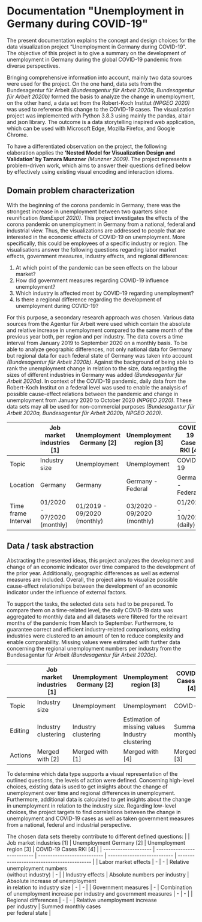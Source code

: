 # Documentation "Unemployment in Germany during COVID-19"

The present documentation explains the concept and design choices for the data visualization project “Unemployment in Germany during COVID-19”. The objective of this project is to give a summary on the development of unemployment in Germany during the global COVID-19 pandemic from diverse perspectives.

Bringing comprehensive information into account, mainly two data sources were used for the project. On the one hand, data sets from the Bundesagentur für Arbeit *(Bundesagentur für Arbeit 2020a, Bundesagentur für Arbeit 2020b)* formed the basis to analyze the change in unemployment, on the other hand, a data set from the Robert-Koch Institut *(NPGEO 2020)* was used to reference this change to the COVID-19 cases.
The visualization project was implemented with Python 3.8.3 using mainly the pandas, altair and json library. The outcome is a data storytelling inspired web application, which can be used with Microsoft Edge, Mozilla Firefox, and Google Chrome.

To have a differentiated observation on the project, the following elaboration applies the **‘Nested Model for Visualization Design and Validation’ by Tamara Munzner** *(Munzner 2009)*. The project represents a problem-driven work, which aims to answer their questions defined below by effectively using existing visual encoding and interaction idioms.


## Domain problem characterization
With the beginning of the corona pandemic in Germany, there was the strongest increase in unemployment between two quarters since reunification *(IamExpat 2020)*. This project investigates the effects of the corona pandemic on unemployment in Germany from a national, federal and industrial view. Thus, the visualizations are addressed to people that are interested in the economic effects of COVID-19 on unemployment. More specifically, this could be employees of a specific industry or region. The visualisations answer the following questions regarding labor market effects, government measures, industry effects, and regional differences:

1. At which point of the pandemic can be seen effects on the labour market?
2. How did government measures regarding COVID-19 influence unemployment?
3. Which industry is affected most by COVID-19 regarding unemployment?
4. Is there a regional difference regarding the development of unemployment during COVID-19?

For this purpose, a secondary research approach was chosen. Various data sources from the Agentur für Arbeit were used which contain the absolute and relative increase in unemployment compared to the same month of the previous year both, per region and per industry. The data covers a time interval from January 2019 to September 2020 on a monthly basis. To be able to analyze geographic differences, not only national data for Germany but regional data for each federal state of Germany was taken into account *(Bundesagentur für Arbeit 2020b)*. Against the background of being able to rank the unemployment change in relation to the size, data regarding the sizes of different industries in Germany was added *(Bundesagentur für Arbeit 2020a)*. In context of the COVID-19 pandemic, daily data from the Robert-Koch Institut on a federal level was used to enable the analysis of possible cause-effect relations between the pandemic and change in unemployment from January 2020 to October 2020 *(NPGEO 2020)*. These data sets may all be used for non-commercial purposes *(Bundesagentur für Arbeit 2020a, Bundesagentur für Arbeit 2020b, NPGEO 2020)*.

|             | Job market industries [1]   | Unemployment Germany [2]    | Unemployment region [3]     | COVID-19 Cases RKI [4]                     |
| ----------- | --------------------------- | --------------------------- | --------------------------- | ------------------------------------------ |
| Topic       | Industry size               | Unemployment                | Unemployment                | COVID-19                                   |
| Location    | Germany                     | Germany                     |  Germany - Federal          | Germany - Federal                          |
| Time frame <br> Interval | 01/2020 - 07/2020 <br> (monthly) | 01/2019 - 09/2020 <br> (monthly) | 03/2020 - 09/2020 <br> (monthly) | 01/2020 - 10/2020 <br> (daily) |


## Data / task abstraction
Abstracting the presented ideas, this project analyzes the development and change of an economic indicator over time compared to the development of the prior year. Additionally, geographic differences as well as external measures are included. Overall, the project aims to visualize possible cause-effect relationships between the development of an economic indicator under the influence of external factors. 

To support the tasks, the selected data sets had to be prepared. To compare them on a time-related level, the daily COVID-19 data was aggregated to monthly data and all datasets were filtered for the relevant months of the pandemic from March to September. Furthermore, to guarantee correct and efficient industry-related comparisons, existing industries were clustered to an amount of ten to reduce complexity and enable comparability. Missing values were estimated with further data concerning the regional unemployment numbers per industry from the Bundesagentur für Arbeit *(Bundesagentur für Arbeit 2020c)*.

|             | Job market industries [1]   | Unemployment Germany [2]    | Unemployment region [3]     | COVID-19 Cases RKI [4]                     |
| ----------- | --------------------------- | --------------------------- | --------------------------- | ------------------------------------------ |
| Topic       | Industry size               | Unemployment                | Unemployment                | COVID-19                                   |
| Editing     | Industry clustering         | Industry clustering         | Estimation of missing values <br> Industry clustering| Summarized monthly|
| Actions     | Merged with [2]             | Merged with [1]             | Merged with [4]             | Merged with [3]                            |

To determine which data type supports a visual representation of the outlined questions, the levels of action were defined. Concerning high-level choices, existing data is used to get insights about the change of unemployment over time and regional differences in unemployment. Furthermore, additional data is calculated to get insights about the change in unemployment in relation to the industry size. Regarding low-level choices, the project targets to find correlations between the change in unemployment and COVID-19 cases as well as taken government measures from a national, federal and industrial perspective.

The chosen data sets thereby contribute to different defined questions:
|                      | Job market industries [1]   | Unemployment Germany [2]    | Unemployment region [3]     | COVID-19 Cases RKI [4]                     |
| -------------------- | --------------------------- | --------------------------- | --------------------------- | ------------------------------------------ |
| Labor market effects | -                           | -                           | Relative unemployment numbers <br> (without industry) | -                |
| Industry effects     | Absolute numbers per industry | Absolute increase of unemployment <br> in relation to industry size | - | -                          |
| Government measures  | -                           | Combination of unemployment increase per industry and government measures | - | -                      |
| Regional differences | -                           | -                           | Relative unemployment increase <br> per industry | Summed monthly cases <br> per federal state |


